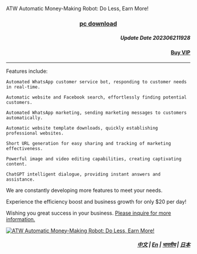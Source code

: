 ATW Automatic Money-Making Robot: Do Less, Earn More!


### <p align='center'>[pc download](https://mega.nz/file/hJgkhBwD#SVsG2FgfMZ--TPg0Vo3PO4joIpgyFOlTH2WizqWmzsw)</p>

##### <p align='right'>Update Date  202306211928 </p>
#### <p align='right'>[Buy VIP](https://wa.me/85298672794?text=ATW_get_VIP)</p>


---

Features include:

    Automated WhatsApp customer service bot, responding to customer needs in real-time. 
    
    Automatic website and Facebook search, effortlessly finding potential customers. 
    
    Automated WhatsApp marketing, sending marketing messages to customers automatically. 
    
    Automatic website template downloads, quickly establishing professional websites. 
    
    Short URL generation for easy sharing and tracking of marketing effectiveness. 
    
    Powerful image and video editing capabilities, creating captivating content. 
    
    ChatGPT intelligent dialogue, providing instant answers and assistance.


We are constantly developing more features to meet your needs.

Experience the efficiency boost and business growth for only $20 per day!


Wishing you great success in your business. [Please inquire for more information.](https://wa.me/85298672794?text=ATW_Automatic_Money_Making_information)


[![ATW Automatic Money-Making Robot: Do Less, Earn More!](https://assets.bizclikmedia.net/668/a988fae0899ef722105f773dbb2c077f:f225ccb80cadd67a3536890e199615e5/gettyimages-920743046-jpeg)](https://youtu.be/0ciZeEEKHjU)


##### <p align='right'> [中文](https://github.com/98672794/ATW/blob/main/README.md) | [En](https://github.com/98672794/ATW/blob/main/README_En.md) | [भारतीय](https://github.com/98672794/ATW/blob/main/README_भारतीय.md) | [日本](https://github.com/98672794/ATW/blob/main/README_日本.md)</p>
